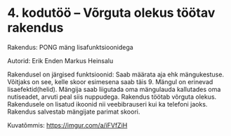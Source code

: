 # 4. kodutöö – Võrguta olekus töötav rakendus

Rakendus: PONG mäng lisafunktsioonidega

Autorid: 
Erik Enden
Markus Heinsalu

Rakendusel on järgised funktsioonid:
Saab määrata aja ehk mängukestuse.
Võitjaks on see, kelle skoor esimesena saab täis 9.
Mängul on erinevad lisaefektid(helid).
Mängija saab liigutada oma mängulauda kallutades oma nutiseadet, arvuti peal siis nuppudega. 
Rakendus töötab võrguta olekus. 
Rakendusele on lisatud ikoonid nii veebibrauseri kui ka telefoni jaoks. 
Rakendus salvestab mängijate parimat skoori.

Kuvatõmmis: https://imgur.com/a/iFVfZiH